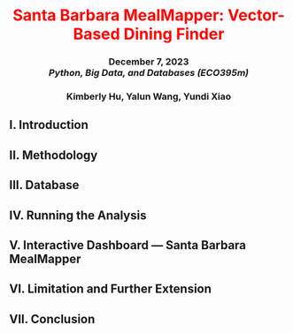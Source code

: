 <h1 align="center" id="heading"> <span style="color:red"> Santa Barbara MealMapper: Vector-Based Dining Finder </span> </h1>
<h3 align="center" id="heading">  December 7, 2023 <br> 
<em> Python, Big Data, and Databases (ECO395m)  </em> <br> <h3>
<h3 align="center" id="heading"> Kimberly Hu, Yalun Wang, Yundi Xiao </h3>

## I. Introduction 


## II. Methodology 


## III. Database 


## IV. Running the Analysis 


## V. Interactive Dashboard — Santa Barbara MealMapper


## VI. Limitation and Further Extension


## VII. Conclusion 

